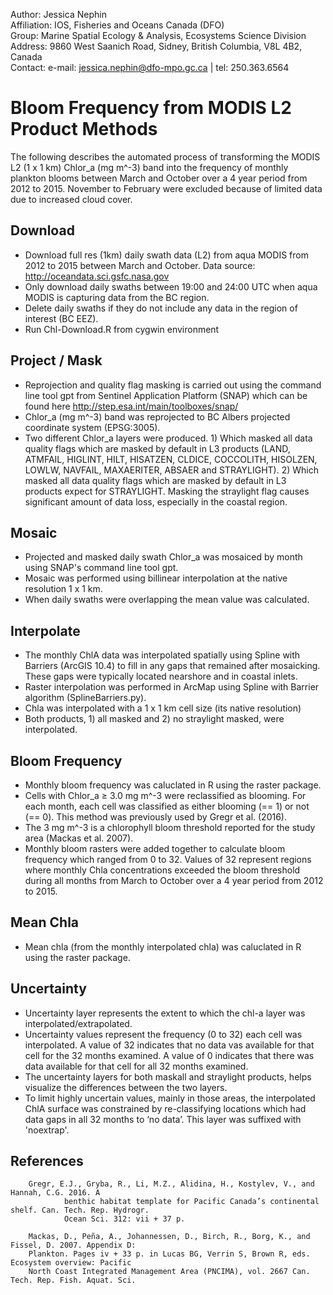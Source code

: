 ﻿ Author:       Jessica Nephin  
 Affiliation:   IOS, Fisheries and Oceans Canada (DFO)  
 Group:        Marine Spatial Ecology & Analysis, Ecosystems Science Division  
 Address:      9860 West Saanich Road, Sidney, British Columbia, V8L 4B2, Canada  
 Contact:      e-mail: jessica.nephin@dfo-mpo.gc.ca | tel: 250.363.6564  


Bloom Frequency from MODIS L2 Product Methods
=============================================

The following describes the automated process of transforming the MODIS L2 (1 x 1 km) Chlor_a
(mg m^-3) band into the frequency of monthly plankton blooms between March and October
over a 4 year period from 2012 to 2015. November to February were excluded because of limited
data due to increased cloud cover.


Download
--------
* Download full res (1km) daily swath data (L2) from aqua MODIS from 2012 to 2015 between
March and October. Data source: http://oceandata.sci.gsfc.nasa.gov
* Only download daily swaths between 19:00 and 24:00 UTC when aqua MODIS is capturing data
from the BC region.
* Delete daily swaths if they do not include any data in the region of interest (BC EEZ).
* Run Chl-Download.R from cygwin environment


Project / Mask
--------------
* Reprojection and quality flag masking is carried out using the command line tool gpt from
 Sentinel Application Platform (SNAP) which can be found here http://step.esa.int/main/toolboxes/snap/
* Chlor_a (mg m^-3) band was reprojected to BC Albers projected coordinate system (EPSG:3005).
* Two different Chlor_a layers were produced. 1) Which masked all data quality flags which are masked
by default in L3 products (LAND, ATMFAIL, HIGLINT, HILT, HISATZEN, CLDICE, COCCOLITH, HISOLZEN, LOWLW,
NAVFAIL, MAXAERITER, ABSAER and STRAYLIGHT). 2) Which masked all data quality flags which are masked
by default in L3 products expect for STRAYLIGHT. Masking the straylight flag causes significant amount
of data loss, especially in the coastal region.


Mosaic
------
* Projected and masked daily swath Chlor_a was mosaiced by month using SNAP's command line tool gpt.
* Mosaic was performed using billinear interpolation at the native resolution 1 x 1 km.
* When daily swaths were overlapping the mean value was calculated.


Interpolate
-----------
* The monthly ChlA data was interpolated spatially using Spline with Barriers (ArcGIS 10.4) to fill in
any gaps that remained after mosaicking. These gaps were typically located nearshore and in coastal inlets.
* Raster interpolation was performed in ArcMap using Spline with Barrier algorithm (SplineBarriers.py).
* Chla was interpolated with a 1 x 1 km cell size (its native resolution)
* Both products, 1) all masked and 2) no straylight masked, were interpolated.


Bloom Frequency
----------------
* Monthly bloom frequency was caluclated in R using the raster package.
* Cells with Chlor_a ≥ 3.0 mg m^-3 were reclassified as blooming. For each month, each cell was
classified as either blooming (== 1) or not (== 0). This method was previously used by Gregr et al. (2016).
* The 3 mg m^-3 is a chlorophyll bloom threshold reported for the study area (Mackas et al. 2007).
* Monthly bloom rasters were added together to calculate bloom frequency which ranged from 0 to 32.
Values of 32 represent regions where monthly Chla concentrations exceeded the bloom threshold during
all months from March to October over a 4 year period from 2012 to 2015.


Mean Chla
---------
* Mean chla (from the monthly interpolated chla) was caluclated in R using the raster package.


Uncertainty
-----------
* Uncertainty layer represents the extent to which the chl-a layer was interpolated/extrapolated.
* Uncertainty values represent the frequency (0 to 32) each cell was interpolated. A value of 32
indicates that no data vas available for that cell for the 32 months examined. A value of 0 indicates
that there was data available for that cell for all 32 months examined.
* The uncertainty layers for both maskall and straylight products, helps visualize the
differences between the two layers.
* To limit highly uncertain values, mainly in those areas, the interpolated ChlA surface was
constrained by re-classifying locations which had data gaps in all 32 months to ‘no data’. This
layer was suffixed with 'noextrap'.


References
----------

		Gregr, E.J., Gryba, R., Li, M.Z., Alidina, H., Kostylev, V., and Hannah, C.G. 2016. A
                benthic habitat template for Pacific Canada’s continental shelf. Can. Tech. Rep. Hydrogr.
                Ocean Sci. 312: vii + 37 p.

		Mackas, D., Peña, A., Johannessen, D., Birch, R., Borg, K., and Fissel, D. 2007. Appendix D:
		Plankton. Pages iv + 33 p. in Lucas BG, Verrin S, Brown R, eds. Ecosystem overview: Pacific
		North Coast Integrated Management Area (PNCIMA), vol. 2667 Can. Tech. Rep. Fish. Aquat. Sci.
